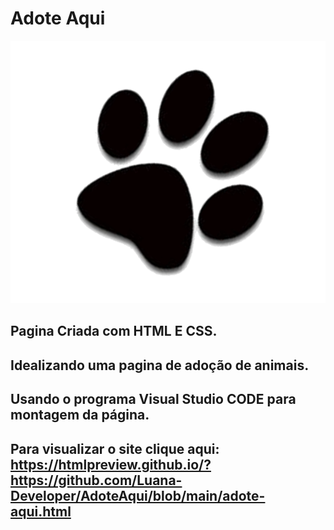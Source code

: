 # Adote Aqui 
![Logo](img/logo.png)

## Pagina Criada com HTML E CSS.
## Idealizando uma pagina de adoção de animais.

## Usando o programa Visual Studio CODE para montagem da página.
## Para visualizar o site clique aqui: https://htmlpreview.github.io/?https://github.com/Luana-Developer/AdoteAqui/blob/main/adote-aqui.html

